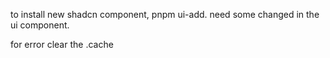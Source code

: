 to install new shadcn component, pnpm ui-add. need some changed in the ui component.

for error clear the .cache
